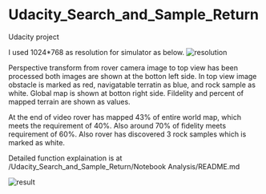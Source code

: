 # Udacity_Search_and_Sample_Return
Udacity project

I used 1024*768 as resolution for simulator as below.
![resolution](https://user-images.githubusercontent.com/32352399/31475517-4211dd36-af3c-11e7-9bbd-fe2a474e2e38.png)

Perspective transform from rover camera image to top view has been processed both images are shown at the botton left side. In top view image obstacle is marked as red, navigatable terratin as blue, and rock sample as white. Global map is shown at botton right side. Fildelity and percent of mapped terrain are shown as values.

At the end of video rover has mapped 43% of entire world map, which meets the requirement of 40%. Also around 70% of fidelity meets requirement of 60%. Also rover has discovered 3 rock samples which is marked as white.

Detailed function explaination is at /Udacity_Search_and_Sample_Return/Notebook Analysis/README.md

![result](https://user-images.githubusercontent.com/32352399/31475601-b82339ca-af3c-11e7-9ad6-1aeca060e552.png)
